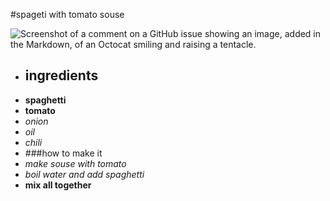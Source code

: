 #spageti with tomato souse

![Screenshot of a comment on a GitHub issue showing an image, added in the Markdown, of an Octocat smiling and raising a tentacle.](https://www.archanaskitchen.com/images/archanaskitchen/10-Brands/DelMonte-KidsRecipes/Spaghetti_Pasta_Recipe_In_Creamy_Tomato_Sauce_-_Kids_Recipes_Made_With_Del_Monte-3.jpg)


- ## ingredients
- **spaghetti**
- **tomato**
- *onion*
- *oil*
- *chili*
- ###how to make it
- *make souse with tomato*
- *boil water and add spaghetti*
- **mix all together**

